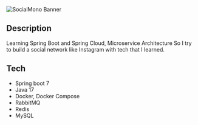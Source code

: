 ![SocialMono Banner](https://user-images.githubusercontent.com/51282340/232514817-eca661e9-2b4b-4a0a-8e67-40106c167a5a.png)

## Description
Learning Spring Boot and Spring Cloud, Microservice Architecture
So I try to build a social network like Instagram with tech that I learned.

## Tech
- Spring boot 7
- Java 17
- Docker, Docker Compose
- RabbitMQ
- Redis
- MySQL
